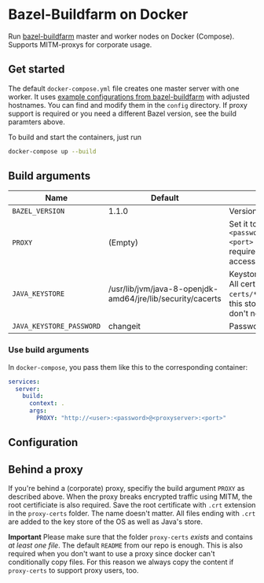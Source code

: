 # Bazel-Buildfarm on Docker

Run [bazel-buildfarm](https://github.com/bazelbuild/bazel-buildfarm) master and worker nodes on Docker (Compose). Supports MITM-proxys for corporate usage.

## Get started

The default `docker-compose.yml` file creates one master server with one worker. It uses [example configurations from bazel-buildfarm](https://github.com/bazelbuild/bazel-buildfarm/tree/master/examples) with adjusted hostnames. You can find and modify them in the `config` directory. If proxy support is required or you need a different Bazel version, see the build paramters above.

To build and start the containers, just run

```bash
docker-compose up --build
```

## Build arguments

| Name                     | Default                                                    | Description                                                                                                                     |
| ------------------------ | ---------------------------------------------------------- | ------------------------------------------------------------------------------------------------------------------------------- |
| `BAZEL_VERSION`          | 1.1.0                                                      | Version of bazel to use                                                                                                         |
| `PROXY`                  | (Empty)                                                    | Set it to `http://<user>:<password>@<proxyserver>:<port>` if proxy usage is required for internet access.                       |
| `JAVA_KEYSTORE`          | /usr/lib/jvm/java-8-openjdk-amd64/jre/lib/security/cacerts | Keystore used for Bazel - All certificates in `proxy-certs/*.crt` are added to this store. You usually don't need to change it. |
| `JAVA_KEYSTORE_PASSWORD` | changeit                                                   | Password of `JAVA_KEYSTORE`                                                                                                     |

### Use build arguments

In `docker-compose`, you pass them like this to the corresponding container:

```yaml
services:
  server:
    build:
      context: .
      args:
        PROXY: "http://<user>:<password>@<proxyserver>:<port>"
```

## Configuration

## Behind a proxy

If you're behind a (corporate) proxy, specifiy the build argument `PROXY` as described above. When the proxy breaks encrypted traffic using MITM, the root certificiate is also required. Save the root certificate with `.crt` extension in the `proxy-certs` folder. The name doesn't matter. All files ending with `.crt` are added to the key store of the OS as well as Java's store.

**Important** Please make sure that the folder `proxy-certs` _exists_ and contains _at least one file_. The default `README` from our repo is enough. This is also required when you don't want to use a proxy since docker can't conditionally copy files. For this reason we always copy the content if `proxy-certs` to support proxy users, too.

